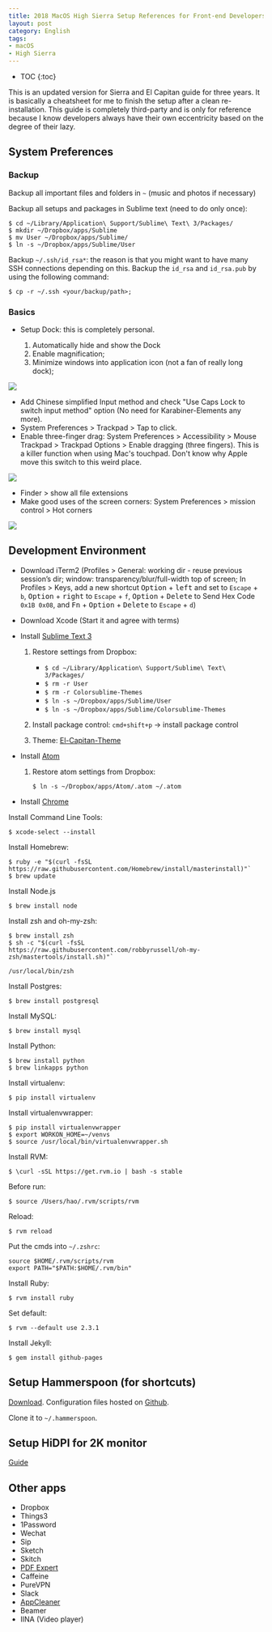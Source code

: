```yaml
---
title: 2018 MacOS High Sierra Setup References for Front-end Developers
layout: post
category: English
tags:
- macOS
- High Sierra
---
```


* TOC
{:toc}

This is an updated version for Sierra and El Capitan guide for three years. It is basically a cheatsheet for me to finish the setup after a clean re-installation. This guide is completely third-party and is only for reference because I know developers always have their own eccentricity based on the degree of their lazy.

## System Preferences

### Backup

Backup all important files and folders in `~` (music and photos if necessary)

Backup all setups and packages in Sublime text (need to do only once):

    $ cd ~/Library/Application\ Support/Sublime\ Text\ 3/Packages/
    $ mkdir ~/Dropbox/apps/Sublime
    $ mv User ~/Dropbox/apps/Sublime/
    $ ln -s ~/Dropbox/apps/Sublime/User

Backup `~/.ssh/id_rsa*`: the reason is that you might want to have many SSH connections depending on this. Backup the `id_rsa` and `id_rsa.pub` by using the following command:

    $ cp -r ~/.ssh <your/backup/path>;

### Basics

* Setup Dock: this is completely personal.

    1. Automatically hide and show the Dock
    2. Enable magnification;
    3. Minimize windows into application icon (not a fan of really long dock);

![](/images/Screen-Shot-2015-10-02-at-2.18.46-PM.png)


* Add Chinese simplified Input method and check "Use Caps Lock to switch input method" option (No need for Karabiner-Elements any more).
* System Preferences > Trackpad > Tap to click.
* Enable three-finger drag: System Preferences > Accessibility > Mouse Trackpad > Trackpad Options > Enable dragging (three fingers). This is a killer function when using Mac's touchpad. Don't know why Apple move this switch to this weird place.

![](/images/Screen-Shot-2015-10-02-at-2.21.52-PM.png)

* Finder > show all file extensions
* Make good uses of the screen corners: System Preferences > mission control > Hot corners

![](/images/Screen-Shot-2015-10-02-at-2.24.44-PM.png)

## Development Environment

* Download iTerm2 (Profiles > General: working dir - reuse previous session’s dir; window: transparency/blur/full-width top of screen; In Profiles > Keys, add a new shortcut <kbd>Option</kbd> + <kbd>left</kbd> and set to `Escape` + `b`, <kbd>Option</kbd> + <kbd>right</kbd> to `Escape` + `f`, <kbd>Option</kbd> + <kbd>Delete</kbd> to Send Hex Code `0x1B 0x08`, and <kbd>Fn</kbd> + <kbd>Option</kbd> + <kbd>Delete</kbd> to `Escape` + `d`) 
* Download Xcode (Start it and agree with terms)
* Install [Sublime Text 3](http://www.sublimetext.com/3)

    1. Restore settings from Dropbox:

        - `$ cd ~/Library/Application\ Support/Sublime\ Text\ 3/Packages/`
        - `$ rm -r User`
        - `$ rm -r Colorsublime-Themes`
        - `$ ln -s ~/Dropbox/apps/Sublime/User`
        - `$ ln -s ~/Dropbox/apps/Sublime/Colorsublime-Themes`

    2. Install package control: `cmd+shift+p` -> install package control
    3. Theme: [El-Capitan-Theme](https://github.com/iccir/El-Capitan-Theme)

* Install [Atom](https://atom.io/)

    1. Restore atom settings from Dropbox:

        `$ ln -s ~/Dropbox/apps/Atom/.atom ~/.atom`

* Install [Chrome](http://www.google.com/chrome/)

Install Command Line Tools:

    $ xcode-select --install

Install Homebrew:

    $ ruby -e "$(curl -fsSL https://raw.githubusercontent.com/Homebrew/install/masterinstall)"`
    $ brew update

Install Node.js

    $ brew install node

Install zsh and oh-my-zsh:

    $ brew install zsh
    $ sh -c "$(curl -fsSL https://raw.githubusercontent.com/robbyrussell/oh-my-zsh/mastertools/install.sh)"`
`/usr/local/bin/zsh`

Install Postgres:

    $ brew install postgresql

Install MySQL:

    $ brew install mysql

Install Python:

    $ brew install python
    $ brew linkapps python

Install virtualenv:

    $ pip install virtualenv

Install virtualenvwrapper:

    $ pip install virtualenvwrapper
    $ export WORKON_HOME=~/venvs
    $ source /usr/local/bin/virtualenvwrapper.sh

Install RVM:

    $ \curl -sSL https://get.rvm.io | bash -s stable

Before run:

    $ source /Users/hao/.rvm/scripts/rvm

Reload:

    $ rvm reload

Put the cmds into `~/.zshrc`:

    source $HOME/.rvm/scripts/rvm
    export PATH="$PATH:$HOME/.rvm/bin"

Install Ruby:

    $ rvm install ruby

Set default:

    $ rvm --default use 2.3.1

Install Jekyll:

    $ gem install github-pages

## Setup Hammerspoon (for shortcuts)

[Download](http://www.hammerspoon.org/). Configuration files hosted on [Github](https://github.com/fuermosi777/hammerspoon-config).

Clone it to `~/.hammerspoon`.

## Setup HiDPI for 2K monitor

[Guide](https://comsysto.github.io/Display-Override-PropertyList-File-Parser-and-Generator-with-HiDPI-Support-For-Scaled-Resolutions/)

## Other apps

* Dropbox
* Things3
* 1Password
* Wechat
* Sip
* Sketch
* Skitch
* [PDF Expert](https://pdfexpert.com/downloads)
* Caffeine
* PureVPN
* Slack
* [AppCleaner](https://freemacsoft.net/appcleaner/)
* Beamer
* IINA (Video player)
